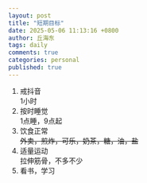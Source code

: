 ```yaml
---
layout: post
title: "短期目标"
date: 2025-05-06 11:13:16 +0800
author: 丘海东 
tags: daily
comments: true
categories: personal
published: true
---
```

1. 戒抖音  
	1小时	
2. 按时睡觉  
	1点睡，9点起	
3. 饮食正常  
	~~外卖，煎炸，可乐，奶茶，糖，油，盐~~
4. 适量运动  
	拉伸筋骨，不多不少
5. 看书，学习
